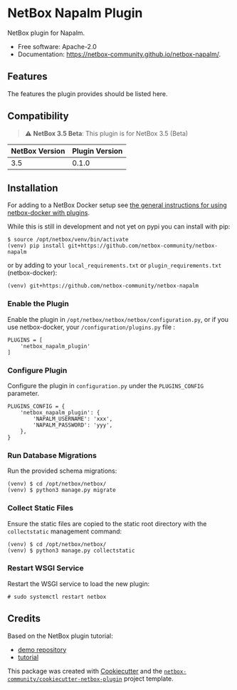 # NetBox Napalm Plugin

NetBox plugin for Napalm.


* Free software: Apache-2.0
* Documentation: https://netbox-community.github.io/netbox-napalm/.


## Features

The features the plugin provides should be listed here.

## Compatibility

> :warning: **NetBox 3.5 Beta**: This plugin is for NetBox 3.5 (Beta)

| NetBox Version | Plugin Version |
|----------------|----------------|
|     3.5        |      0.1.0     |

## Installation

For adding to a NetBox Docker setup see
[the general instructions for using netbox-docker with plugins](https://github.com/netbox-community/netbox-docker/wiki/Using-Netbox-Plugins).

While this is still in development and not yet on pypi you can install with pip:

```no-highlight
$ source /opt/netbox/venv/bin/activate
(venv) pip install git+https://github.com/netbox-community/netbox-napalm
```

or by adding to your `local_requirements.txt` or `plugin_requirements.txt` (netbox-docker):

```no-highlight
(venv) git+https://github.com/netbox-community/netbox-napalm
```

### Enable the Plugin

Enable the plugin in `/opt/netbox/netbox/netbox/configuration.py`,
 or if you use netbox-docker, your `/configuration/plugins.py` file :

```no-highlight
PLUGINS = [
    'netbox_napalm_plugin'
]
```

### Configure Plugin

Configure the plugin in `configuration.py` under the `PLUGINS_CONFIG` parameter.

```no-highlight
PLUGINS_CONFIG = {
    'netbox_napalm_plugin': {
        'NAPALM_USERNAME': 'xxx',
        'NAPALM_PASSWORD': 'yyy',
    },
}
```

### Run Database Migrations

Run the provided schema migrations:

```no-highlight
(venv) $ cd /opt/netbox/netbox/
(venv) $ python3 manage.py migrate
```

### Collect Static Files

Ensure the static files are copied to the static root directory with the `collectstatic` management command:

```no-highlight
(venv) $ cd /opt/netbox/netbox/
(venv) $ python3 manage.py collectstatic
```

### Restart WSGI Service

Restart the WSGI service to load the new plugin:

```no-highlight
# sudo systemctl restart netbox
```

## Credits

Based on the NetBox plugin tutorial:

- [demo repository](https://github.com/netbox-community/netbox-plugin-demo)
- [tutorial](https://github.com/netbox-community/netbox-plugin-tutorial)

This package was created with [Cookiecutter](https://github.com/audreyr/cookiecutter) and the [`netbox-community/cookiecutter-netbox-plugin`](https://github.com/netbox-community/cookiecutter-netbox-plugin) project template.
